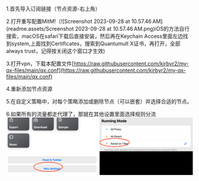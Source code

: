 1.首先导入订阅链接（节点资源-右上角）

2.打开重写配置MitM!（![Screenshot 2023-09-28 at 10.57.46 AM](readme.assets/Screenshot 2023-09-28 at 10.57.46 AM.png)iOS的方法自行搜索，macOS在safari下载后直接安装，然后再在Keychain Access里面左边找到system,上面找到Certificates，搜索到Quantumult X证书，再打开，全部always trust，记得按关闭这个窗口才生效)

3.打开vpn，下载本配置文件[https://raw.githubusercontent.com/kirbyr2/my-qx-files/main/qx.conf](https://raw.githubusercontent.com/kirbyr2/my-qx-files/main/qx.conf)

4.重新添加节点资源

5.在自定义策略中，对每个策略添加或删除节点（可以嵌套）并选择合适的节点。

6.如果所有的流量都走代理了，那就在其他设置里面选择规则分流![file-1myZuhyhYWa5t7BVfDNG6mLD](readme.assets/file-1myZuhyhYWa5t7BVfDNG6mLD.png)
